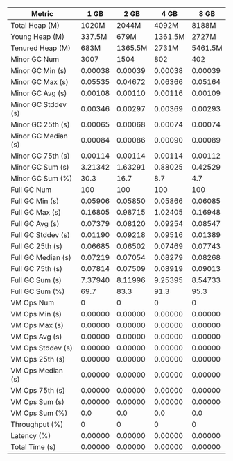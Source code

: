 | Metric | 1 GB | 2 GB | 4 GB | 8 GB |
|------|----|----|----|----|
| Total Heap (M) | 1020M | 2044M | 4092M | 8188M |
| Young Heap (M) | 337.5M | 679M | 1361.5M | 2727M |
| Tenured Heap (M) | 683M | 1365.5M | 2731M | 5461.5M |
| Minor GC Num | 3007 | 1504 | 802 | 402 |
| Minor GC Min (s) | 0.00038 | 0.00039 | 0.00038 | 0.00039 |
| Minor GC Max (s) | 0.05535 | 0.04672 | 0.06366 | 0.05164 |
| Minor GC Avg (s) | 0.00108 | 0.00110 | 0.00116 | 0.00109 |
| Minor GC Stddev (s) | 0.00346 | 0.00297 | 0.00369 | 0.00293 |
| Minor GC 25th (s) | 0.00065 | 0.00068 | 0.00074 | 0.00074 |
| Minor GC Median (s) | 0.00084 | 0.00086 | 0.00090 | 0.00089 |
| Minor GC 75th (s) | 0.00114 | 0.00114 | 0.00114 | 0.00112 |
| Minor GC Sum (s) | 3.21342 | 1.63291 | 0.88025 | 0.42529 |
| Minor GC Sum (%) | 30.3 | 16.7 | 8.7 | 4.7 |
| Full GC Num | 100 | 100 | 100 | 100 |
| Full GC Min (s) | 0.05906 | 0.05850 | 0.05866 | 0.06085 |
| Full GC Max (s) | 0.16805 | 0.98715 | 1.02405 | 0.16948 |
| Full GC Avg (s) | 0.07379 | 0.08120 | 0.09254 | 0.08547 |
| Full GC Stddev (s) | 0.01190 | 0.09218 | 0.09516 | 0.01389 |
| Full GC 25th (s) | 0.06685 | 0.06502 | 0.07469 | 0.07743 |
| Full GC Median (s) | 0.07219 | 0.07054 | 0.08279 | 0.08268 |
| Full GC 75th (s) | 0.07814 | 0.07509 | 0.08919 | 0.09013 |
| Full GC Sum (s) | 7.37940 | 8.11996 | 9.25395 | 8.54733 |
| Full GC Sum (%) | 69.7 | 83.3 | 91.3 | 95.3 |
| VM Ops Num | 0 | 0 | 0 | 0 |
| VM Ops Min (s) | 0.00000 | 0.00000 | 0.00000 | 0.00000 |
| VM Ops Max (s) | 0.00000 | 0.00000 | 0.00000 | 0.00000 |
| VM Ops Avg (s) | 0.00000 | 0.00000 | 0.00000 | 0.00000 |
| VM Ops Stddev (s) | 0.00000 | 0.00000 | 0.00000 | 0.00000 |
| VM Ops 25th (s) | 0.00000 | 0.00000 | 0.00000 | 0.00000 |
| VM Ops Median (s) | 0.00000 | 0.00000 | 0.00000 | 0.00000 |
| VM Ops 75th (s) | 0.00000 | 0.00000 | 0.00000 | 0.00000 |
| VM Ops Sum (s) | 0.00000 | 0.00000 | 0.00000 | 0.00000 |
| VM Ops Sum (%) | 0.0 | 0.0 | 0.0 | 0.0 |
| Throughput (%) | 0 | 0 | 0 | 0 |
| Latency (%) | 0.00000 | 0.00000 | 0.00000 | 0.00000 |
| Total Time (s) | 0.00000 | 0.00000 | 0.00000 | 0.00000 |
